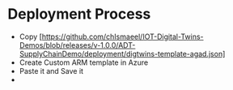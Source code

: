 # Deployment Process

- Copy [https://github.com/chIsmaeel/IOT-Digital-Twins-Demos/blob/releases/v-1.0.0/ADT-SupplyChainDemo/deployment/digtwins-template-agad.json]
- Create Custom ARM template in Azure
- Paste it and Save it
- 
